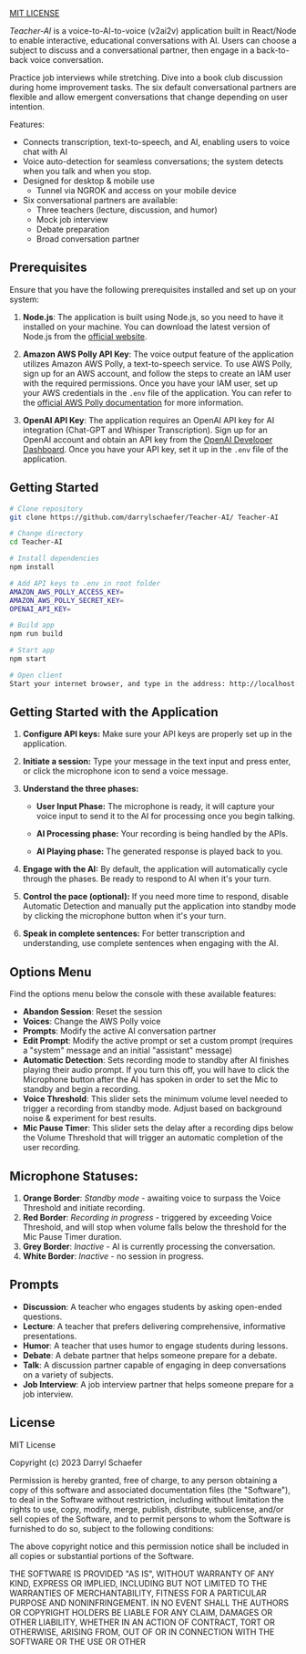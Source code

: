[MIT LICENSE](#license)

<i>Teacher-AI</i> is a voice-to-AI-to-voice (v2ai2v) application built in React/Node to enable interactive, educational conversations with AI. Users can choose a subject to discuss and a conversational partner, then engage in a back-to-back voice conversation.

Practice job interviews while stretching. Dive into a book club discussion during home improvement tasks. The six default conversational partners are flexible and allow emergent conversations that change depending on user intention.

Features:

- Connects transcription, text-to-speech, and AI, enabling users to voice chat with AI
- Voice auto-detection for seamless conversations; the system detects when you talk and when you stop.
- Designed for desktop & mobile use
  - Tunnel via NGROK and access on your mobile device
- Six conversational partners are available:
  - Three teachers (lecture, discussion, and humor)
  - Mock job interview
  - Debate preparation
  - Broad conversation partner

## Prerequisites

Ensure that you have the following prerequisites installed and set up on your system:

1. **Node.js**: The application is built using Node.js, so you need to have it installed on your machine. You can download the latest version of Node.js from the [official website](https://nodejs.org/).

2. **Amazon AWS Polly API Key**: The voice output feature of the application utilizes Amazon AWS Polly, a text-to-speech service. To use AWS Polly, sign up for an AWS account, and follow the steps to create an IAM user with the required permissions. Once you have your IAM user, set up your AWS credentials in the `.env` file of the application. You can refer to the [official AWS Polly documentation](https://docs.aws.amazon.com/polly/latest/dg/get-started-quick.html) for more information.

3. **OpenAI API Key**: The application requires an OpenAI API key for AI integration (Chat-GPT and Whisper Transcription). Sign up for an OpenAI account and obtain an API key from the [OpenAI Developer Dashboard](https://beta.openai.com/signup/). Once you have your API key, set it up in the `.env` file of the application.

## Getting Started

```bash
# Clone repository
git clone https://github.com/darrylschaefer/Teacher-AI/ Teacher-AI

# Change directory
cd Teacher-AI

# Install dependencies
npm install

# Add API keys to .env in root folder
AMAZON_AWS_POLLY_ACCESS_KEY=
AMAZON_AWS_POLLY_SECRET_KEY=
OPENAI_API_KEY=

# Build app
npm run build

# Start app
npm start

# Open client
Start your internet browser, and type in the address: http://localhost:3000
```

## Getting Started with the Application

1. **Configure API keys:** Make sure your API keys are properly set up in the application.

2. **Initiate a session:** Type your message in the text input and press enter, or click the microphone icon to send a voice message.

3. **Understand the three phases:**

   - **User Input Phase:** The microphone is ready, it will capture your voice input to send it to the AI for processing once you begin talking.

   - **AI Processing phase:** Your recording is being handled by the APIs.

   - **AI Playing phase:** The generated response is played back to you.

4. **Engage with the AI:** By default, the application will automatically cycle through the phases. Be ready to respond to AI when it's your turn.

5. **Control the pace (optional):** If you need more time to respond, disable Automatic Detection and manually put the application into standby mode by clicking the microphone button when it's your turn.

6. **Speak in complete sentences:** For better transcription and understanding, use complete sentences when engaging with the AI.

## Options Menu

Find the options menu below the console with these available features:

- **Abandon Session**: Reset the session
- **Voices**: Change the AWS Polly voice
- **Prompts**: Modify the active AI conversation partner
- **Edit Prompt**: Modify the active prompt or set a custom prompt (requires a "system" message and an initial "assistant" message)
- **Automatic Detection**: Sets recording mode to standby after AI finishes playing their audio prompt. If you turn this off, you will have to click the Microphone button after the AI has spoken in order to set the Mic to standby and begin a recording.
- **Voice Threshold**: This slider sets the minimum volume level needed to trigger a recording from standby mode. Adjust based on background noise & experiment for best results.
- **Mic Pause Timer**: This slider sets the delay after a recording dips below the Volume Threshold that will trigger an automatic completion of the user recording.

## Microphone Statuses:

1. **Orange Border**: _Standby mode_ - awaiting voice to surpass the Voice Threshold and initiate recording.
2. **Red Border**: _Recording in progress_ - triggered by exceeding Voice Threshold, and will stop when volume falls below the threshold for the Mic Pause Timer duration.
3. **Grey Border**: _Inactive_ - AI is currently processing the conversation.
4. **White Border**: _Inactive_ - no session in progress.

## Prompts

- **Discussion**: A teacher who engages students by asking open-ended questions.
- **Lecture**: A teacher that prefers delivering comprehensive, informative presentations.
- **Humor**: A teacher that uses humor to engage students during lessons.
- **Debate**: A debate partner that helps someone prepare for a debate.
- **Talk**: A discussion partner capable of engaging in deep conversations on a variety of subjects.
- **Job Interview**: A job interview partner that helps someone prepare for a job interview.

## License <a name="license"></a>

MIT License

Copyright (c) 2023 Darryl Schaefer

Permission is hereby granted, free of charge, to any person obtaining a copy
of this software and associated documentation files (the "Software"), to deal
in the Software without restriction, including without limitation the rights
to use, copy, modify, merge, publish, distribute, sublicense, and/or sell
copies of the Software, and to permit persons to whom the Software is
furnished to do so, subject to the following conditions:

The above copyright notice and this permission notice shall be included in all
copies or substantial portions of the Software.

THE SOFTWARE IS PROVIDED "AS IS", WITHOUT WARRANTY OF ANY KIND, EXPRESS OR
IMPLIED, INCLUDING BUT NOT LIMITED TO THE WARRANTIES OF MERCHANTABILITY,
FITNESS FOR A PARTICULAR PURPOSE AND NONINFRINGEMENT. IN NO EVENT SHALL THE
AUTHORS OR COPYRIGHT HOLDERS BE LIABLE FOR ANY CLAIM, DAMAGES OR OTHER
LIABILITY, WHETHER IN AN ACTION OF CONTRACT, TORT OR OTHERWISE, ARISING FROM,
OUT OF OR IN CONNECTION WITH THE SOFTWARE OR THE USE OR OTHER
